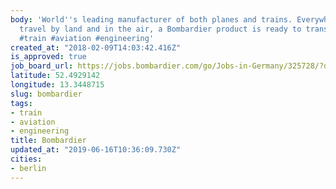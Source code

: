 ```yaml
---
body: 'World''s leading manufacturer of both planes and trains. Everywhere people
  travel by land and in the air, a Bombardier product is ready to transport them.
  #train #aviation #engineering'
created_at: "2018-02-09T14:03:42.416Z"
is_approved: true
job_board_url: https://jobs.bombardier.com/go/Jobs-in-Germany/325728/?q=&q2=&locationsearch=&title=&location=berlin&date=
latitude: 52.4929142
longitude: 13.3448715
slug: bombardier
tags:
- train
- aviation
- engineering
title: Bombardier
updated_at: "2019-06-16T10:36:09.730Z"
cities:
- berlin
---
```

